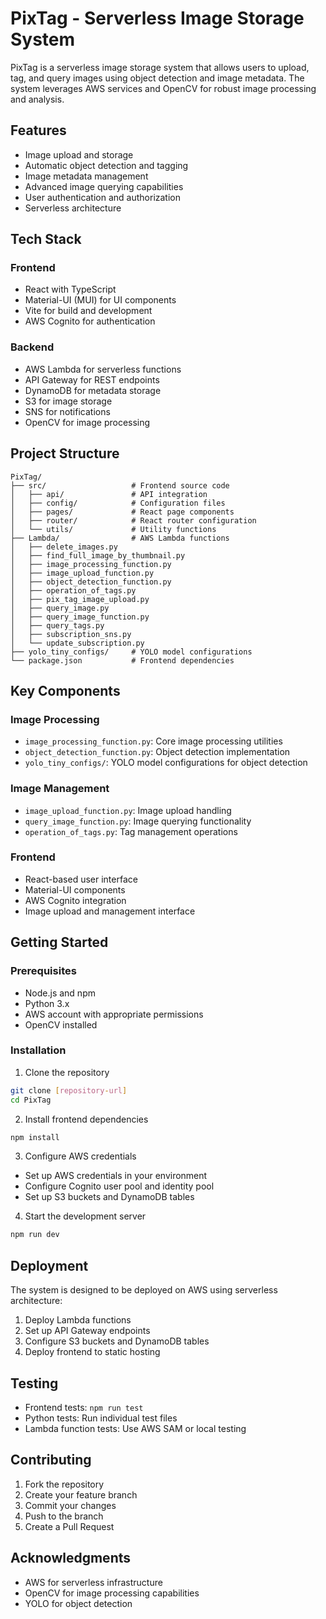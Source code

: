 # PixTag - Serverless Image Storage System

PixTag is a serverless image storage system that allows users to upload, tag, and query images using object detection and image metadata. The system leverages AWS services and OpenCV for robust image processing and analysis.

## Features

- Image upload and storage
- Automatic object detection and tagging
- Image metadata management
- Advanced image querying capabilities
- User authentication and authorization
- Serverless architecture

## Tech Stack

### Frontend
- React with TypeScript
- Material-UI (MUI) for UI components
- Vite for build and development
- AWS Cognito for authentication

### Backend
- AWS Lambda for serverless functions
- API Gateway for REST endpoints
- DynamoDB for metadata storage
- S3 for image storage
- SNS for notifications
- OpenCV for image processing

## Project Structure

```
PixTag/
├── src/                   # Frontend source code
│   ├── api/               # API integration
│   ├── config/            # Configuration files
│   ├── pages/             # React page components
│   ├── router/            # React router configuration
│   └── utils/             # Utility functions
├── Lambda/                # AWS Lambda functions
│   ├── delete_images.py
│   ├── find_full_image_by_thumbnail.py
│   ├── image_processing_function.py
│   ├── image_upload_function.py
│   ├── object_detection_function.py
│   ├── operation_of_tags.py
│   ├── pix_tag_image_upload.py
│   ├── query_image.py
│   ├── query_image_function.py
│   ├── query_tags.py
│   ├── subscription_sns.py
│   └── update_subscription.py
├── yolo_tiny_configs/     # YOLO model configurations
└── package.json           # Frontend dependencies
```

## Key Components

### Image Processing
- `image_processing_function.py`: Core image processing utilities
- `object_detection_function.py`: Object detection implementation
- `yolo_tiny_configs/`: YOLO model configurations for object detection

### Image Management
- `image_upload_function.py`: Image upload handling
- `query_image_function.py`: Image querying functionality
- `operation_of_tags.py`: Tag management operations

### Frontend
- React-based user interface
- Material-UI components
- AWS Cognito integration
- Image upload and management interface

## Getting Started

### Prerequisites
- Node.js and npm
- Python 3.x
- AWS account with appropriate permissions
- OpenCV installed

### Installation

1. Clone the repository
```bash
git clone [repository-url]
cd PixTag
```

2. Install frontend dependencies
```bash
npm install
```

3. Configure AWS credentials
- Set up AWS credentials in your environment
- Configure Cognito user pool and identity pool
- Set up S3 buckets and DynamoDB tables

4. Start the development server
```bash
npm run dev
```

## Deployment

The system is designed to be deployed on AWS using serverless architecture:

1. Deploy Lambda functions
2. Set up API Gateway endpoints
3. Configure S3 buckets and DynamoDB tables
4. Deploy frontend to static hosting

## Testing

- Frontend tests: `npm run test`
- Python tests: Run individual test files
- Lambda function tests: Use AWS SAM or local testing

## Contributing

1. Fork the repository
2. Create your feature branch
3. Commit your changes
4. Push to the branch
5. Create a Pull Request

## Acknowledgments

- AWS for serverless infrastructure
- OpenCV for image processing capabilities
- YOLO for object detection 